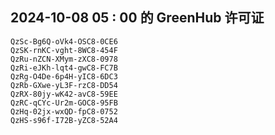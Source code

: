 ## 2024-10-08 05 : 00 的 GreenHub 许可证
```
QzSc-Bg6Q-oVk4-OSC8-0CE6
QzSK-rnKC-vght-8WC8-454F
QzRu-nZCN-XMym-zXC8-0978
QzRi-eJKh-lqt4-gwC8-FC7B
QzRg-O4De-6p4H-yIC8-6DC3
QzRb-GXwe-yL3F-rzC8-DD54
QzRX-80jy-wK42-avC8-59EE
QzRC-qCYc-Ur2m-GOC8-95FB
QzHq-02jx-wxQD-fpC8-0752
QzHS-s96f-I72B-yZC8-52A4
```
